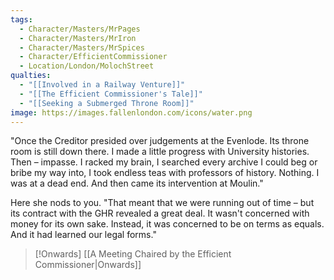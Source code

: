 ```yaml
---
tags:
  - Character/Masters/MrPages
  - Character/Masters/MrIron
  - Character/Masters/MrSpices
  - Character/EfficientCommissioner
  - Location/London/MolochStreet
qualties:
  - "[[Involved in a Railway Venture]]"
  - "[[The Efficient Commissioner's Tale]]"
  - "[[Seeking a Submerged Throne Room]]"
image: https://images.fallenlondon.com/icons/water.png
---
```


"Once the Creditor presided over judgements at the Evenlode. Its throne room is still down there. I made a little progress with University histories. Then – impasse. I racked my brain, I searched every archive I could beg or bribe my way into, I took endless teas with professors of history. Nothing. I was at a dead end. And then came its intervention at Moulin."

Here she nods to you. "That meant that we were running out of time – but its contract with the GHR revealed a great deal. It wasn't concerned with money for its own sake. Instead, it was concerned to be on terms as equals. And it had learned our legal forms."

> [!Onwards] [[A Meeting Chaired by the Efficient Commissioner|Onwards]]
